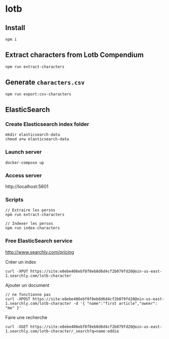 # lotb

## Install

    npm i

## Extract characters from Lotb Compendium

    npm run extract-characters

## Generate `characters.csv`

    npm run export:csv-characters

## ElasticSearch

### Create Elasticsearch index folder

    mkdir elasticsearch-data
    chmod a+w elasticsearch-data

### Launch server

    docker-compose up

### Access server

http://localhost:5601


### Scripts

    // Extraire les persos
    npm run extract-characters

    // Indexer les persos
    npm run index-characters

### Free ElasticSearch service

http://www.searchly.com/pricing

Créer un index

    curl -XPUT https://site:e8ebe406ebf8f8eb8d6d4cf2b079fd20@oin-us-east-1.searchly.com/lotb-character

Ajouter un document

    // ne fonctionne pas
    curl -XPOST https://site:e8ebe406ebf8f8eb8d6d4cf2b079fd20@oin-us-east-1.searchly.com/lotb-character -d '{ "name":"first article","owner": "me" }'

Faire une recherche 

    curl -XGET https://site:e8ebe406ebf8f8eb8d6d4cf2b079fd20@oin-us-east-1.searchly.com/lotb-character/_search?q=name:eddie